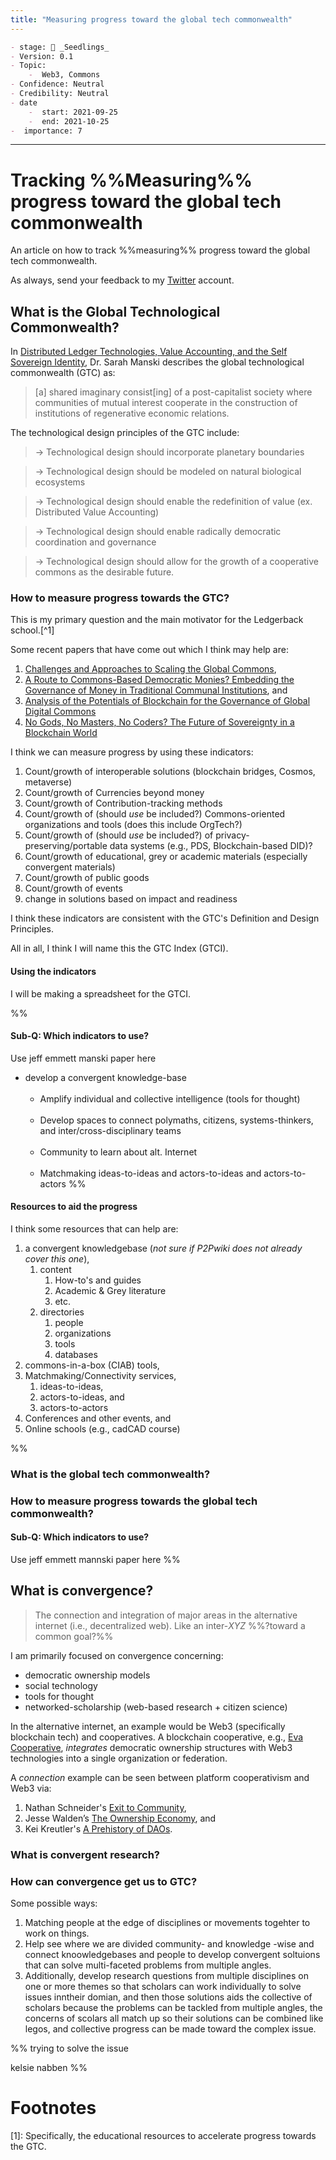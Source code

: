 ```yaml
---
title: "Measuring progress toward the global tech commonwealth"
---
```

```markdown
- stage: 🌱 _Seedlings_
- Version: 0.1
- Topic:
	-  Web3, Commons
- Confidence: Neutral 
- Credibility: Neutral 
- date
	-  start: 2021-09-25
	-  end: 2021-10-25
-  importance: 7

```


---

# Tracking %%Measuring%% progress toward the global tech commonwealth
An article on how to track %%measuring%% progress toward the global tech commonwealth.

As always, send your feedback to my [Twitter](https://twitter.com/CAdjovu) account.


## What is the Global Technological Commonwealth?

In [Distributed Ledger Technologies, Value Accounting, and the Self Sovereign Identity](https://www.frontiersin.org/articles/10.3389/fbloc.2020.00029/full), Dr. Sarah Manski describes the global technological commonwealth (GTC) as:

> [a] shared imaginary consist[ing] of a post-capitalist society where communities of mutual interest cooperate in the construction of institutions of regenerative economic relations. 

 The technological design principles of the GTC include:

>→ Technological design should incorporate planetary boundaries

>→ Technological design should be modeled on natural biological ecosystems

>→ Technological design should enable the redefinition of value (ex. Distributed Value Accounting)

>→ Technological design should enable radically democratic coordination and governance

>→ Technological design should allow for the growth of a cooperative commons as the desirable future.

### How to measure progress towards the GTC?

This is my primary question and the main motivator for the Ledgerback school.[^1] 

Some recent papers that have come out which I think may help are:

1. [Challenges and Approaches to Scaling the Global Commons](https://www.frontiersin.org/articles/10.3389/fbloc.2021.578721/full),
2. [A Route to Commons-Based Democratic Monies? Embedding the Governance of Money in Traditional Communal Institutions](https://www.frontiersin.org/articles/10.3389/fbloc.2020.575851/full#h1), and
3. [Analysis of the Potentials of Blockchain for the Governance of Global Digital Commons](https://www.frontiersin.org/articles/10.3389/fbloc.2021.577680/full#h1)
4. [No Gods, No Masters, No Coders? The Future of Sovereignty in a Blockchain World](https://d1wqtxts1xzle7.cloudfront.net/56826053/Manski-Manski2018_Article_NoGodsNoMastersNoCodersTheFutu-with-cover-page-v2.pdf?Expires=1632933868&Signature=azOVZ0wMzwciO34w1KM7vP9cpAbCRkW8RbcyOgAeO0xbQBl6F~fg0Yg3EUnZ0qpkV8iYm-ipELjoXgf6nzvOTTIQ3SlyDtlc0RJSYb5f2dh5K6X0PL5pW4gvaOgnFXqNXrd1DC8tlAJNAqzUTP-JwJp2WIBQvROPJ49xuK6w6y33qlW1cr4ETMSC8SJStSkPAcUEAbSi2iD-a9XvDWc7cu1MDe1VDZTAuu3X2gKFrsYzXdY3mdHHdXVP~9nD6QPM-fOL~nQqSY9oZ~Z2lQJ0w9VeszaHapWqV2PQjLFKFRArSsMeXARU9HVCQQi4wzRFkNnOt~~L4aK~51DThuCKOQ__&Key-Pair-Id=APKAJLOHF5GGSLRBV4ZA)

I think we can measure progress by using these indicators: 

1. Count/growth of interoperable solutions (blockchain bridges, Cosmos, metaverse) 
3. Count/growth of Currencies beyond money
4. Count/growth of Contribution-tracking methods
5. Count/growth of (should *use* be included?) Commons-oriented organizations and tools (does this include OrgTech?)
6. Count/growth of (should *use* be included?) of privacy-preserving/portable data systems (e.g., PDS, Blockchain-based DID)?
7. Count/growth of educational, grey or academic materials (especially convergent materials) 
8. Count/growth of public goods
9. Count/growth of events
10. change in solutions based on impact and readiness 

I think these indicators are consistent with the GTC's Definition and Design Principles.

All in all, I think I will name this the GTC Index (GTCI).

#### Using the indicators

I will be making a spreadsheet for the GTCI.

%%
#### Sub-Q: Which indicators to use?

Use jeff emmett manski paper here

-   develop a convergent knowledge-base  
       
    - Amplify individual and collective intelligence (tools for thought)  
       
    - Develop spaces to connect polymaths, citizens, systems-thinkers, and inter/cross-disciplinary teams  
       
    - Community to learn about alt. Internet  
       
    - Matchmaking ideas-to-ideas and actors-to-ideas and actors-to-actors
%%
#### Resources to aid the progress

I think some resources that can help are:

1. a convergent knowledgebase (*not sure if P2Pwiki does not already cover this one*),
	1. content
		1. How-to's and guides 
		2. Academic & Grey literature
		3. etc.
	2. directories
		1. people
		2. organizations
		3. tools
		4. databases
2. commons-in-a-box (CIAB) tools,
3. Matchmaking/Connectivity services,
	1.  ideas-to-ideas, 
	2.  actors-to-ideas, and 
	3.  actors-to-actors
4. Conferences and other events, and
5. Online schools (e.g., cadCAD course)

%%
### What is the global tech commonwealth?

### How to measure progress towards the global tech commonwealth?

#### Sub-Q: Which indicators to use?

Use jeff emmett mannski paper here
%%
  

## What is convergence?

> The connection and integration of major areas in the alternative internet (i.e., decentralized web). Like an inter-*XYZ* %%?toward a common goal?%%

I am primarily focused on convergence concerning:

- democratic ownership models
- social technology
- tools for thought
- networked-scholarship (web-based research + citizen science)


In the alternative internet, an example would be  Web3 (specifically blockchain tech) and cooperatives. A blockchain cooperative, e.g., [Eva Cooperative](https://www.eva.coop/), *integrates* democratic ownership structures with Web3 technologies into a single organization or federation. 

A *connection* example can be seen between platform cooperativism and Web3 via: 

1. Nathan Schneider's [Exit to Community](https://hackernoon.com/startups-need-a-new-option-exit-to-community-ig12v2z73),
2. Jesse Walden’s [The Ownership Economy](https://variant.fund/the-ownership-economy-crypto-and-consumer-software/), and 
3. Kei Kreutler's [A Prehistory of DAOs](https://gnosisguild.mirror.xyz/t4F5rItMw4-mlpLZf5JQhElbDfQ2JRVKAzEpanyxW1Q).




### What is convergent research?

### How can convergence get us to GTC?

Some possible ways:

1. Matching people at the edge of disciplines or movements togehter to work on things.
2. Help see where we are divided community- and knowledge -wise and connect knoowledgebases and people to develop convergent soltuions that can solve multi-faceted problems from multiple angles. 
3. Additionally, develop research questions from multiple disciplines on one or more themes so that scholars can work individually to solve issues inntheir domian, and then those solutions aids the collective of scholars because the problems can be tackled from multiple angles, the concerns of scolars all match up so their solutions can be combined like legos, and collective progress can be made toward the complex issue. 

%%
trying to solve the issue

kelsie nabben
%%
# Footnotes

[1]: Specifically, the educational resources to accelerate progress towards the GTC.